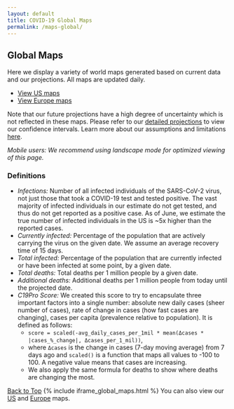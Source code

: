 ```yaml
---
layout: default
title: COVID-19 Global Maps
permalink: /maps-global/
---
```


## Global Maps
Here we display a variety of world maps generated based on current data and our projections. All maps are updated daily.

* [View US maps](/maps)
* [View Europe maps](/maps-europe)

Note that our future projections have a high degree of uncertainty which is not reflected in these maps. Please refer to our [detailed projections](/#view-projections) to view our confidence intervals. Learn more about our assumptions and limitations [here](/about/#assumptions).

*Mobile users: We recommend using landscape mode for optimized viewing of this page.*

### Definitions
- *Infections:* Number of all infected individuals of the SARS-CoV-2 virus, not just those that took a COVID-19 test and tested positive. The vast majority of infected individuals in our estimate do not get tested, and thus do not get reported as a positive case. As of June, we estimate the true number of infected individuals in the US is ~5x higher than the reported cases.
- *Currently infected:* Percentage of the population that are actively carrying the virus on the given date. We assume an average recovery time of 15 days.
- *Total infected:* Percentage of the population that are currently infected or have been infected at some point, by a given date.
- *Total deaths:* Total deaths per 1 million people by a given date.
- *Additional deaths:* Additional deaths per 1 million people from today until the projected date.
- *C19Pro Score:* We created this score to try to encapsulate three important factors into a single number: absolute new daily cases (sheer number of cases), rate of change in cases (how fast cases are changing), cases per capita (prevalence relative to population). It is defined as follows:
    - `score = scaled(-avg_daily_cases_per_1mil * mean(Δcases * |cases_%_change|, Δcases_per_1_mil))`,
    - where `Δcases` is the change in cases (7-day moving average) from 7 days ago and `scaled()` is a function that maps all values to -100 to 100. A negative value means that cases are increasing.
    - We also apply the same formula for deaths to show where deaths are changing the most.

[Back to Top](#top)
{% include iframe_global_maps.html %}
You can also view our [US](/maps) and [Europe](/maps-europe) maps.
